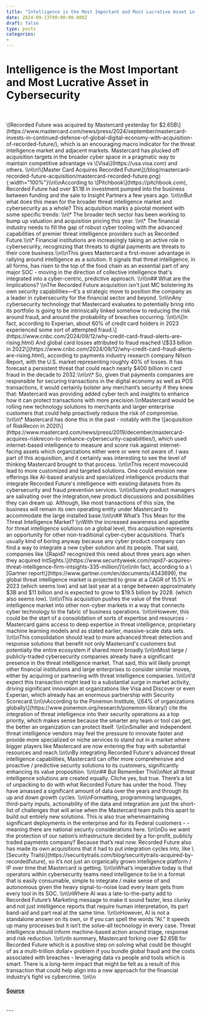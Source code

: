 ```yaml
---
title: "Intelligence is the Most Important and Most Lucrative Asset in Cybersecurity"
date: 2024-09-13T00:00:00.000Z
draft: false
type: posts
categories: 
- 
---
```

# Intelligence is the Most Important and Most Lucrative Asset in Cybersecurity

<br/>

<br/>
\[Recorded Future was acquired by Mastercard yesterday for $2.65B\](https://www.mastercard.com/news/press/2024/september/mastercard-invests-in-continued-defense-of-global-digital-economy-with-acquisition-of-recorded-future/), which is an encouraging macro indicator for the threat intelligence market and adjacent markets. Mastercard has plucked off acquisition targets in the broader cyber space in a pragmatic way to maintain competitive advantage vs \[Visa\](https://usa.visa.com) and others. \\n\\n!\[Master Card Acquires Recorded Future\](/blog/mastercard-recorded-future-acquisition/mastercard-recorded-future.png){:width="100%"}\\n\\nAccording to \[Pitchbook\](https://pitchbook.com), Recorded Future had over $1.1B in investment pumped into the business between funding and the sale to Insight Partners a few years ago. \\n\\nBut what does this mean for the broader threat intelligence market and cybersecurity as a whole? This acquisition marks a pivotal moment with some specific trends: \\n\* The broader tech sector has been working to bump up valuation and acquisition pricing this year. \\n\* The financial industry needs to fill the gap of robust cyber tooling with the advanced capabilities of premier threat intelligence providers such as Recorded Future.\\n\* Financial institutions are increasingly taking an active role in cybersecurity, recognizing that threats to digital payments are threats to their core business.\\n\\nThis gives Mastercard a first-mover advantage in rallying around intelligence as a solution. It signals that threat intelligence, in all forms, has risen to the top of the food chain as an essential part of any major SOC - moving in the direction of collective intelligence that's integrated into a cyber-centric, predictive approach. \\n\\n## What are the Implications? \\nThe Recorded Future acquisition isn't just MC bolstering its own security capabilities—it's a strategic move to position the company as a leader in cybersecurity for the financial sector and beyond. \\n\\nAny cybersecurity technology that Mastercard evaluates to potentially bring into its portfolio is going to be intrinsically linked somehow to reducing the risk around fraud, and around the probability of breaches occurring. \\n\\n\[In fact, according to Experian, about 60% of credit card holders in 2023 experienced some sort of attempted fraud.\](https://www.cnbc.com/2024/09/12/why-credit-card-fraud-alerts-are-rising.html) And global card losses attributed to fraud reached \[$33 billion in 2022\](https://www.cnbc.com/2024/09/12/why-credit-card-fraud-alerts-are-rising.html), according to payments industry research company Nilson Report, with the U.S. market representing roughly 40% of losses. It has forecast a persistent threat that could reach nearly $400 billion in card fraud in the decade to 2032.\\n\\n\* So, given that payments companies are responsible for securing transactions in the digital economy as well as POS transactions, it would certainly bolster any merchant’s security if they knew that: Mastercard was providing added cyber tech and insights to enhance how it can protect transactions with more precision.\\nMastercard would be rolling new technology solutions to merchants and larger enterprise customers that could help proactively reduce the risk of compromise. \\n\\n\* Mastercard has done this in the past - notably with the \[acquisition of RiskRecon in 2020\](https://www.mastercard.com/news/press/2019/december/mastercard-acquires-riskrecon-to-enhance-cybersecurity-capabilities/), which used internet-based intelligence to measure and score risk against internet-facing assets which organizations either were or were not aware of. I was part of this acquisition, and it certainly was interesting to see the level of thinking Mastercard brought to that process. \\n\\nThis recent movecould lead to more customized and targeted solutions. One could envision new offerings like AI-based analysis and specialized intelligence products that integrate Recorded Future's intelligence with existing datasets from its cybersecurity and fraud prevention services. \\n\\nSurely product managers are salivating over the integration,new product discussions and possibilities they can dream up. Although, like most transactions of this size, the business will remain its own operating entity under Mastercard to accommodate the large installed base.\\n\\n## What’s This Mean for the Threat Intelligence Market? \\nWith the increased awareness and appetite for threat intelligence solutions on a global level, this acquisition represents an opportunity for other non-traditional cyber-cyber acquisitions. That’s usually kind of boring anyway because any cyber product company can find a way to integrate a new cyber solution and its people. That said, companies like \[Rapid7 recognized this need about three years ago when they acquired IntSights.\](https://www.securityweek.com/rapid7-acquires-threat-intelligence-firm-intsights-335-million/)\\n\\nIn fact, according to a \[Gartner report\](https://www.gartner.com/en/documents/4343699), the global threat intelligence market is projected to grow at a CAGR of 15.5% in 2023 (which seems low) and sat last year at a range between approximately $3B and $11 billion and is expected to grow to $19.5 billion by 2028. (which also seems low). \\n\\nThis acquisition pushes the value of the threat intelligence market into other non-cyber markets in a way that connects cyber technology to the fabric of business operations. \\n\\nHowever, this could be the start of a consolidation of sorts of expertise and resources - Mastercard gains access to deep expertise in threat intelligence, proprietary machine learning models and as stated earlier, massive-scale data sets. \\n\\nThis consolidation should lead to more advanced threat detection and response solutions that benefit not only Mastercard's customers but potentially the entire ecosystem if shared more broadly.\\n\\nMost large / publicly-traded cybersecurity companies already have a significant presence in the threat intelligence market. That said, this will likely prompt other financial institutions and large enterprises to consider similar moves, either by acquiring or partnering with threat intelligence companies. \\n\\nI’d expect this transaction might lead to a substantial surge in market activity, driving significant innovation at organizations like Visa and Discover or even Experian, which already has an enormous partnership with Security Scorecard.\\n\\nAccording to the Ponemon Institute, \[64% of organizations globally\](https://www.ponemon.org/research/ponemon-library/) cite the integration of threat intelligence into their security operations as a top priority, which makes sense because the smarter any team or tool can get, the better an organization can protect itself. \\n\\nSmaller and independent threat intelligence vendors may feel the pressure to innovate faster and provide more specialized or niche services to stand out in a market where bigger players like Mastercard are now entering the fray with substantial resources and reach.\\n\\nBy integrating Recorded Future's advanced threat intelligence capabilities, Mastercard can offer more comprehensive and proactive / predictive security solutions to its customers, significantly enhancing its value proposition. \\n\\n## But Remember This\\nNot all threat intelligence solutions are created equally. Cliche yes, but true. There’s a lot of unpacking to do with what Recorded Future has under the hood. They have amassed a significant amount of data over the years and through its up and down growth cycles. \\n\\nFormatting, programming languages, third-party inputs, actionability of the data and integration are just the short-list of challenges that will arise when the Mastercard team pulls this apart to build out entirely new solutions. This is also true whenmaintaining significant deployments in the enterprise and for its Federal customers - - meaning there are national security considerations here. \\n\\nDo we want the protection of our nation’s infrastructure decided by a for-profit, publicly traded payments company? Because that’s real now. Recorded Future also has made its own acquisitions that it had to put integration cycles into, like \[Security Trails\](https://securitytrails.com/blog/securitytrails-acquired-by-recordedfuture), so it’s not just an organically grown intelligence platform / IP over time that Mastercard is getting. \\n\\nWhat’s imperative today is that operators within cybersecurity teams need intelligence to be in a format that is easily consumable, simple to integrate / make sense of and autonomous given the heavy signal-to-noise load every team gets from every tool in its SOC. \\n\\nWhere AI was a late-to-the-party add to Recorded Future’s Marketing message to make it sound faster, less clunky and not just intelligence reports that require human interpretation, its part band-aid and part real at the same time. \\n\\nHowever, AI is not a standalone answer on its own, or if you can spell the words “AI.” It speeds up many processes but it isn’t the solve-all technology in every case. Threat intelligence should inform machine-based action around triage, response and risk reduction. \\n\\nIn summary, Mastercard forking over $2.65B for Recorded Future which is a positive step on solving what could be thought of as a multi-trillion dollar+ problem if you bundle global fraud and the costs associated with breaches - leveraging data vs people and tools which is smart. There is a long-term impact that might be felt as a result of this transaction that could help align into a new approach for the financial industry’s fight vs cybercrime. \\n\\n

#### [Source](https://vulncheck.com/blog/mastercard-recorded-future-acquisition)

<br/>
---
